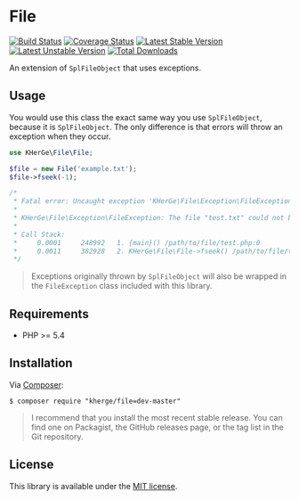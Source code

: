 File
====

[![Build Status][]](https://travis-ci.org/kherge/php-file)
[![Coverage Status][]](https://coveralls.io/r/kherge/php-file?branch=master)
[![Latest Stable Version][]](https://packagist.org/packages/kherge/file)
[![Latest Unstable Version][]](https://packagist.org/packages/kherge/file)
[![Total Downloads][]](https://packagist.org/packages/kherge/file)

An extension of `SplFileObject` that uses exceptions.

Usage
-----

You would use this class the exact same way you use `SplFileObject`, because
it is `SplFileObject`. The only difference is that errors will throw an
exception when they occur.

```php
use KHerGe\File\File;

$file = new File('example.txt');
$file->fseek(-1);

/* 
 * Fatal error: Uncaught exception 'KHerGe\File\Exception\FileException' with message 'The file "test.txt" could not be seeked.' in /path/to/file/src/lib/KHerGe/File/Exception/FileException.php on line 157
 *
 * KHerGe\File\Exception\FileException: The file "test.txt" could not be seeked. in /path/to/file/src/lib/KHerGe/File/Exception/FileException.php on line 157
 *
 * Call Stack:
 *     0.0001     248992   1. {main}() /path/to/file/test.php:0
 *     0.0011     382928   2. KHerGe\File\File->fseek() /path/to/file/test.php:6
 */
```

> Exceptions originally thrown by `SplFileObject` will also be wrapped in the
> `FileException` class included with this library.

Requirements
------------

- PHP >= 5.4

Installation
------------

Via [Composer][]:

    $ composer require "kherge/file=dev-master"

> I recommend that you install the most recent stable release. You can find one
> on Packagist, the GitHub releases page, or the tag list in the Git repository.

License
-------

This library is available under the [MIT license](LICENSE).

[Build Status]: https://travis-ci.org/kherge/php-file.png?branch=master
[Coverage Status]: https://coveralls.io/repos/kherge/php-file/badge.png?branch=master
[Latest Stable Version]: https://poser.pugx.org/kherge/file/v/stable.png
[Latest Unstable Version]: https://poser.pugx.org/kherge/file/v/unstable.png
[Total Downloads]: https://poser.pugx.org/kherge/file/downloads.png

[Composer]: http://getcomposer.org/
